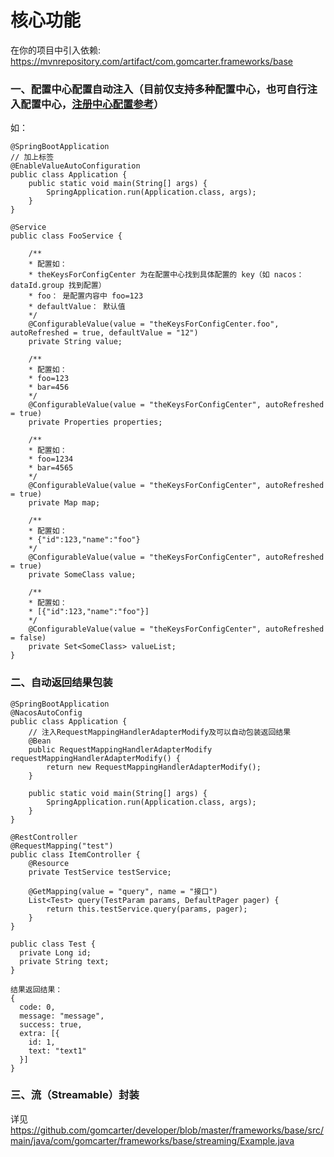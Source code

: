 # 核心功能

在你的项目中引入依赖: https://mvnrepository.com/artifact/com.gomcarter.frameworks/base

### 一、配置中心配置自动注入（目前仅支持多种配置中心，也可自行注入配置中心，<a href="https://github.com/gomcarter/developer/blob/master/README.md">注册中心配置参考</a>）
如：
```
@SpringBootApplication
// 加上标签
@EnableValueAutoConfiguration
public class Application {
    public static void main(String[] args) {
        SpringApplication.run(Application.class, args);
    }
}

@Service
public class FooService {
    
    /**
    * 配置如：
    * theKeysForConfigCenter 为在配置中心找到具体配置的 key（如 nacos： dataId.group 找到配置）
    * foo： 是配置内容中 foo=123
    * defaultValue： 默认值
    */
    @ConfigurableValue(value = "theKeysForConfigCenter.foo", autoRefreshed = true, defaultValue = "12")
    private String value;

    /**
    * 配置如： 
    * foo=123
    * bar=456
    */
    @ConfigurableValue(value = "theKeysForConfigCenter", autoRefreshed = true)
    private Properties properties;

    /**
    * 配置如： 
    * foo=1234
    * bar=4565
    */
    @ConfigurableValue(value = "theKeysForConfigCenter", autoRefreshed = true)
    private Map map;

    /**
    * 配置如： 
    * {"id":123,"name":"foo"}
    */
    @ConfigurableValue(value = "theKeysForConfigCenter", autoRefreshed = true)
    private SomeClass value;

    /**
    * 配置如： 
    * [{"id":123,"name":"foo"}]
    */
    @ConfigurableValue(value = "theKeysForConfigCenter", autoRefreshed = false)
    private Set<SomeClass> valueList;
}
```
### 二、自动返回结果包装
```
@SpringBootApplication
@NacosAutoConfig
public class Application {
    // 注入RequestMappingHandlerAdapterModify及可以自动包装返回结果
    @Bean
    public RequestMappingHandlerAdapterModify requestMappingHandlerAdapterModify() {
        return new RequestMappingHandlerAdapterModify();
    }

    public static void main(String[] args) {
        SpringApplication.run(Application.class, args);
    }
}

@RestController
@RequestMapping("test")
public class ItemController {
	@Resource
    private TestService testService;

    @GetMapping(value = "query", name = "接口")
    List<Test> query(TestParam params, DefaultPager pager) {
        return this.testService.query(params, pager);
    }
}

public class Test {
  private Long id;
  private String text;
}

结果返回结果：
{
  code: 0,
  message: "message",
  success: true,
  extra: [{
    id: 1,
    text: "text1"
  }]
}
```
### 三、流（Streamable）封装
详见 https://github.com/gomcarter/developer/blob/master/frameworks/base/src/main/java/com/gomcarter/frameworks/base/streaming/Example.java

